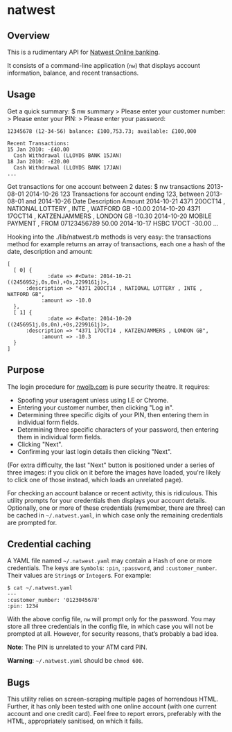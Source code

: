# natwest

## Overview

This is a rudimentary API for [Natwest Online banking](https://nwolb.com/).

It consists of a command-line application (`nw`) that displays account
information, balance, and recent transactions.

## Usage

Get a quick summary:
    $ nw summary
    > Please enter your customer number:
    > Please enter your PIN:
    > Please enter your password:

    12345678 (12-34-56) balance: £100,753.73; available: £100,000
    
    Recent Transactions:
    15 Jan 2010: -£40.00
      Cash Withdrawal (LLOYDS BANK 15JAN)
    18 Jan 2010: -£20.00
      Cash Withdrawal (LLOYDS BANK 17JAN)
    ...

Get transactions for one account between 2 dates:
    $ nw transactions 2013-08-01 2014-10-26 123
    Transactions for account ending 123, between 2013-08-01 and 2014-10-26
    Date       Description                                                 Amount
    2014-10-21 4371 20OCT14 , NATIONAL LOTTERY , INTE , WATFORD GB             -10.00
    2014-10-20 4371 17OCT14 , KATZENJAMMERS , LONDON GB                        -10.30
    2014-10-20 MOBILE PAYMENT , FROM 07123456789                                50.00
    2014-10-17 HSBC 17OCT                                                      -30.00
    ...

Hooking into the ./lib/natwest.rb methods is very easy: the transactions method
for example returns an array of transactions, each one a hash of the date, description
and amount:
    
    [
      [ 0] {
                 :date => #<Date: 2014-10-21 ((2456952j,0s,0n),+0s,2299161j)>,
          :description => "4371 20OCT14 , NATIONAL LOTTERY , INTE , WATFORD GB",
               :amount => -10.0
      },
      [ 1] {
                 :date => #<Date: 2014-10-20 ((2456951j,0s,0n),+0s,2299161j)>,
          :description => "4371 17OCT14 , KATZENJAMMERS , LONDON GB",
               :amount => -10.3
      }
    ]


## Purpose

The login procedure for [nwolb.com](https://nwolb.com/) is pure security
theatre. It requires:

* Spoofing your useragent unless using I.E or Chrome.
* Entering your customer number, then clicking "Log in".
* Determining three specific digits of your PIN, then entering them in
individual form fields.
* Determining three specific characters of your password, then entering them
in individual form fields.
* Clicking "Next".
* Confirming your last login details then clicking "Next".

(For extra difficulty, the last "Next" button is positioned under a series of
three images: if you click on it before the images have loaded, you're likely
to click one of those instead, which loads an unrelated page).

For checking an account balance or recent activity, this is ridiculous. This
utility prompts for your credentials then displays your account details.
Optionally, one or more of these credentials (remember, there are three) can
be cached in `~/.natwest.yaml`, in which case only the remaining credentials
are prompted for.

## Credential caching

A YAML file named `~/.natwest.yaml` may contain a Hash of one or more
credentials. The keys are `Symbol`s: `:pin`, `:password`, and
`:customer_number`. Their values are `String`s or `Integer`s. For example:

    $ cat ~/.natwest.yaml 
    --- 
    :customer_number: '0123045678'
    :pin: 1234

With the above config file, `nw` will prompt only for the password. You may
store all three credentials in the config file, in which case you will not be
prompted at all. However, for security reasons, that’s probably a
bad idea.

**Note**: The PIN is unrelated to your ATM card PIN.

**Warning**: `~/.natwest.yaml` should be `chmod 600`.

## Bugs

This utility relies on screen-scraping multiple pages of horrendous HTML.
Further, it has only been tested with one online account (with one current account
and one credit card). Feel free to report errors, preferably with the HTML, 
appropriately sanitised, on which it fails.